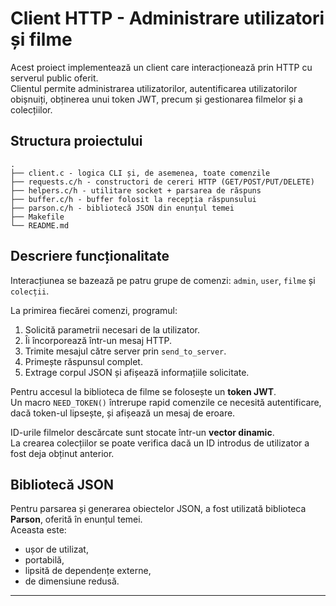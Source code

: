 # Client HTTP - Administrare utilizatori și filme

Acest proiect implementează un client care interacționează prin HTTP cu serverul public oferit.  
Clientul permite administrarea utilizatorilor, autentificarea utilizatorilor obișnuiți, obținerea unui token JWT, precum și gestionarea filmelor și a colecțiilor.

## Structura proiectului

```text
.
├── client.c - logica CLI și, de asemenea, toate comenzile
├── requests.c/h - constructori de cereri HTTP (GET/POST/PUT/DELETE)
├── helpers.c/h - utilitare socket + parsarea de răspuns
├── buffer.c/h - buffer folosit la recepția răspunsului
├── parson.c/h - bibliotecă JSON din enunțul temei
├── Makefile
└── README.md
```

## Descriere funcționalitate

Interacțiunea se bazează pe patru grupe de comenzi: `admin`, `user`, `filme` și `colecții`.

La primirea fiecărei comenzi, programul:
1. Solicită parametrii necesari de la utilizator.
2. Îi încorporează într-un mesaj HTTP.
3. Trimite mesajul către server prin `send_to_server`.
4. Primește răspunsul complet.
5. Extrage corpul JSON și afișează informațiile solicitate.

Pentru accesul la biblioteca de filme se folosește un **token JWT**.  
Un macro `NEED_TOKEN()` întrerupe rapid comenzile ce necesită autentificare, dacă token-ul lipsește, și afișează un mesaj de eroare.

ID-urile filmelor descărcate sunt stocate într-un **vector dinamic**.  
La crearea colecțiilor se poate verifica dacă un ID introdus de utilizator a fost deja obținut anterior.

## Bibliotecă JSON

Pentru parsarea și generarea obiectelor JSON, a fost utilizată biblioteca **Parson**, oferită în enunțul temei.  
Aceasta este:
- ușor de utilizat,
- portabilă,
- lipsită de dependențe externe,
- de dimensiune redusă.

---

